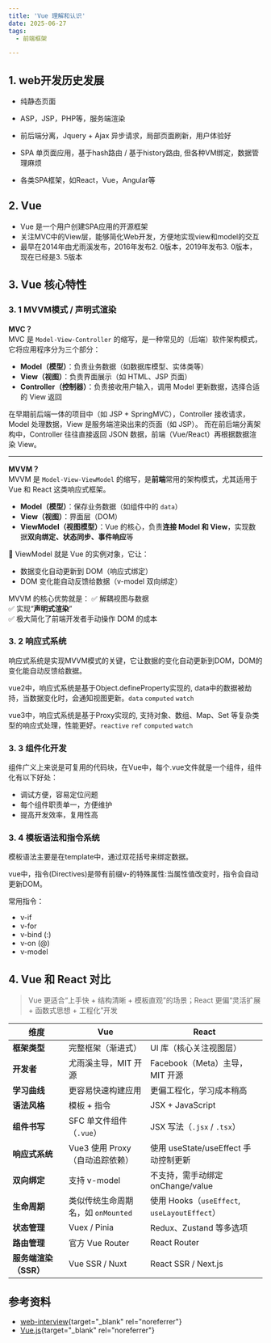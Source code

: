 ```yaml
---
title: 'Vue 理解和认识'
date: 2025-06-27
tags:
  - 前端框架

---
```


## 1. web开发历史发展

- 纯静态页面

- ASP，JSP，PHP等，服务端渲染

- 前后端分离，Jquery + Ajax 异步请求，局部页面刷新，用户体验好

- SPA 单页面应用，基于hash路由 / 基于history路由, 但各种VM绑定，数据管理麻烦

- 各类SPA框架，如React，Vue，Angular等

## 2. Vue
- Vue 是一个用户创建SPA应用的开源框架
- 关注MVC中的View层，能够简化Web开发，方便地实现view和model的交互
- 最早在2014年由尤雨溪发布，2016年发布2. 0版本，2019年发布3. 0版本，现在已经是3. 5版本

## 3. Vue 核心特性

### 3. 1 MVVM模式 / 声明式渲染

**MVC？**  
MVC 是 `Model-View-Controller` 的缩写，是一种常见的（后端）软件架构模式，它将应用程序分为三个部分：

- **Model（模型）**：负责业务数据（如数据库模型、实体类等）
- **View（视图）**：负责界面展示（如 HTML、JSP 页面）
- **Controller（控制器）**：负责接收用户输入，调用 Model 更新数据，选择合适的 View 返回

在早期前后端一体的项目中（如 JSP + SpringMVC），Controller 接收请求，Model 处理数据，View 是服务端渲染出来的页面（如 JSP）。
而在前后端分离架构中，Controller 往往直接返回 JSON 数据，前端（Vue/React）再根据数据渲染 View。

---

**MVVM？**  
MVVM 是 `Model-View-ViewModel` 的缩写，是**前端**常用的架构模式，尤其适用于 Vue 和 React 这类响应式框架。

- **Model（模型）**：保存业务数据（如组件中的 `data`）
- **View（视图）**：界面层（DOM）
- **ViewModel（视图模型）**：Vue 的核心，负责**连接 Model 和 View**，实现数据**双向绑定、状态同步、事件响应**等

📌 ViewModel 就是 Vue 的实例对象，它让：
- 数据变化自动更新到 DOM（响应式绑定）
- DOM 变化能自动反馈给数据（v-model 双向绑定）

MVVM 的核心优势就是：
✅ 解耦视图与数据  
✅ 实现“**声明式渲染**”  
✅ 极大简化了前端开发者手动操作 DOM 的成本



### 3. 2 响应式系统
响应式系统是实现MVVM模式的关键，它让数据的变化自动更新到DOM，DOM的变化能自动反馈给数据。

vue2中，响应式系统是基于Object.defineProperty实现的, data中的数据被劫持，当数据变化时，会通知视图更新。`data` `computed` `watch`

vue3中，响应式系统是基于Proxy实现的, 支持对象、数组、Map、Set 等复杂类型的响应式处理，性能更好。`reactive` `ref` `computed` `watch`








### 3. 3 组件化开发

组件广义上来说是可复用的代码块，在Vue中，每个.vue文件就是一个组件，组件化有以下好处：
- 调试方便，容易定位问题
- 每个组件职责单一，方便维护
- 提高开发效率，复用性高

### 3. 4 模板语法和指令系统 

模板语法主要是在template中，通过双花括号来绑定数据。

vue中，指令(Directives)是带有前缀v-的特殊属性:当属性值改变时，指令会自动更新DOM。   
    
常用指令：
- v-if
- v-for
- v-bind (:)
- v-on (@)
- v-model



## 4. Vue 和 React 对比

> Vue 更适合“上手快 + 结构清晰 + 模板直观”的场景；React 更偏“灵活扩展 + 函数式思想 + 工程化”开发


| 维度                | Vue                                 | React                                    |
| ----------------- | ----------------------------------- | ---------------------------------------- |
| **框架类型**          | 完整框架（渐进式）                           | UI 库（核心关注视图层）                            |
| **开发者**           | 尤雨溪主导，MIT 开源                        | Facebook（Meta）主导，MIT 开源                  |
| **学习曲线**          | 更容易快速构建应用                           | 更偏工程化，学习成本稍高                             |
| **语法风格**          | 模板 + 指令                             | JSX + JavaScript                         |
| **组件书写**          | SFC 单文件组件（`.vue`）                   | JSX 写法（`.jsx` / `.tsx`）                  |
| **响应式系统**         | Vue3 使用 Proxy（自动追踪依赖）               | 使用 useState/useEffect 手动控制更新             |
| **双向绑定**          | 支持 v-model                   | 不支持，需手动绑定 onChange/value                 |
| **生命周期**          | 类似传统生命周期名，如 `onMounted`             | 使用 Hooks（`useEffect`, `useLayoutEffect`） |
| **状态管理**          | Vuex / Pinia                   | Redux、Zustand 等多选项                 |
| **路由管理**          | 官方 Vue Router                       | React Router                       |
| **服务端渲染（SSR）**    | Vue SSR / Nuxt                      | React SSR / Next.js                      |

## 参考资料
- [web-interview](https://github.com/febobo/web-interview){target="_blank" rel="noreferrer"}
- [Vue.js](https://vuejs.org/guide/introduction.html){target="_blank" rel="noreferrer"}
